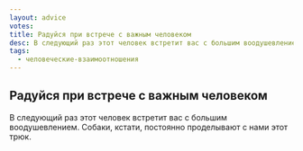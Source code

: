 ```yaml
---
layout: advice
votes:
title: Радуйся при встрече с важным человеком
desc: В следующий раз этот человек встретит вас с большим воодушевлением.
tags:
  - человеческие-взаимоотношения
---
```


## Радуйся при встрече с важным человеком

В следующий раз этот человек встретит вас с большим воодушевлением. Собаки, кстати, постоянно проделывают с нами этот трюк.
